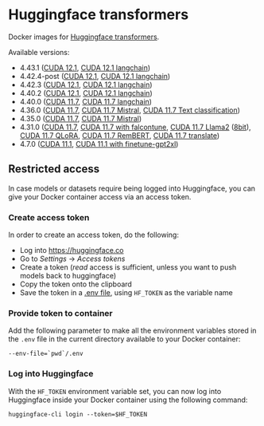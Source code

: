 # Huggingface transformers

Docker images for [Huggingface transformers](https://github.com/huggingface/transformers).

Available versions:

* 4.43.1 ([CUDA 12.1](4.43.1_cuda12.1), [CUDA 12.1 langchain](4.43.1_cuda12.1_langchain))
* 4.42.4-post ([CUDA 12.1](4.42.4-post_cuda12.1), [CUDA 12.1 langchain](4.42.4-post_cuda12.1_langchain))
* 4.42.3 ([CUDA 12.1](4.42.3_cuda12.1), [CUDA 12.1 langchain](4.42.3_cuda12.1_langchain))
* 4.40.2 ([CUDA 12.1](4.40.2_cuda12.1), [CUDA 12.1 langchain](4.40.2_cuda12.1_langchain))
* 4.40.0 ([CUDA 11.7](4.40.0_cuda11.7), [CUDA 11.7 langchain](4.40.0_cuda11.7_langchain))
* 4.36.0 ([CUDA 11.7](4.36.0_cuda11.7), [CUDA 11.7 Mistral](4.36.0_cuda11.7_mistral), [CUDA 11.7 Text classification](4.36.0_cuda11.7_classification))
* 4.35.0 ([CUDA 11.7](4.35.0_cuda11.7), [CUDA 11.7 Mistral](4.35.0_cuda11.7_mistral))
* 4.31.0 ([CUDA 11.7](4.31.0_cuda11.7), [CUDA 11.7 with falcontune](4.31.0_cuda11.7_falcontune_20230618), [CUDA 11.7 Llama2](4.31.0_cuda11.7_llama2) ([8bit](4.31.0_cuda11.7_llama2_8bit)), [CUDA 11.7 QLoRA](4.31.0_cuda11.7_qlora_20230724), [CUDA 11.7 RemBERT](4.31.0_cuda11.7_rembert), [CUDA 11.7 translate](4.31.0_cuda11.7_translate))
* 4.7.0 ([CUDA 11.1](4.7.0_cuda11.1), [CUDA 11.1 with finetune-gpt2xl](4.7.0_cuda11.1_finetune-gpt2xl_20220924))


## Restricted access

In case models or datasets require being logged into Huggingface, you can give your 
Docker container access via an access token.

### Create access token

In order to create an access token, do the following:
- Log into https://huggingface.co
- Go to *Settings* -> *Access tokens*
- Create a token (*read* access is sufficient, unless you want to push models back to huggingface)
- Copy the token onto the clipboard
- Save the token in a [.env file](https://hexdocs.pm/dotenvy/0.2.0/dotenv-file-format.html), using `HF_TOKEN` as the variable name

### Provide token to container

Add the following parameter to make all the environment variables stored in the `.env` file in 
the current directory available to your Docker container:

```
--env-file=`pwd`/.env
```

### Log into Huggingface

With the `HF_TOKEN` environment variable set, you can now log into Huggingface inside your Docker 
container using the following command:

```
huggingface-cli login --token=$HF_TOKEN
```
